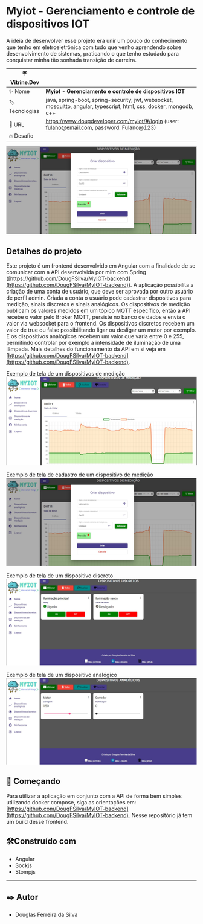 # Myiot - Gerenciamento e controle de dispositivos IOT

A idéia de desenvolver esse projeto era unir um pouco do conhecimento que tenho em eletroeletrônica com tudo que venho aprendendo sobre desenvolvimento de sistemas, praticando o que tenho estudado para conquistar minha tão sonhada transição de carreira.

| :placard: Vitrine.Dev |     |
| -------------  | --- |
| :sparkles: Nome        | **Myiot - Gerenciamento e controle de dispositivos IOT**
| :label: Tecnologias | java, spring-boot, spring-security, jwt, websocket, mosquitto, angular, typescript, html, css, docker, mongodb, c++
| :rocket: URL         | https://www.dougdeveloper.com/myiot/#/login  (user: fulano@email.com, password: Fulano@123)
| :fire: Desafio     | 

<!-- Inserir imagem com a #vitrinedev ao final do link -->
![](./src/assets/exemplo-tela-medicao-cadastro.jpg#vitrinedev)

## Detalhes do projeto

Este projeto é um frontend desenvolvido em Angular com a finalidade de se comunicar com a API desenvolvida por mim com Spring ([https://github.com/DougFSilva/MyIOT-backend](https://github.com/DougFSilva/MyIOT-backend)). A aplicação possibilita a criação de uma conta de usuário, que deve ser aprovada por outro usuário de perfil admin. Criada a conta o usuário pode cadastrar dispositivos para medição, sinais discretos e sinais analógicos. Os dispositivos de medição publicam os valores medidos em um tópico MQTT específico, então a API recebe o valor pelo Broker MQTT, persiste no banco de dados e envia o valor via websocket para o frontend. Os dispositivos discretos recebem um valor de true ou false possibilitando ligar ou desligar um motor por exemplo. E os dispositivos analógicos recebem um valor que varia entre 0 e 255, permitindo controlar por exemplo a intensidade de iluminação de uma lâmpada. Mais detalhes do funcionamento da API em si veja em [https://github.com/DougFSilva/MyIOT-backend](https://github.com/DougFSilva/MyIOT-backend).

Exemplo de tela de um dispositivos de medição ![tela de dispositivo de medição](./src//assets/exemplo-tela-medicao.jpg)

Exemplo de tela de cadastro de um dispositivo de medição ![tela e cadastro de um dispositivo de medição](./src/assets/exemplo-tela-medicao-cadastro.jpg)

Exemplo de tela de um dispositivo discreto ![tela de dispositivo discreto](./src/assets/exemplo-tela-discreto.jpg)

Exemplo de tela de um dispositivo analógico ![tela de dispositivo analógico](./src/assets/exemplo-tela-analogico.jpg)


## 🚀 Começando
Para utilizar a aplicação em conjunto com a API de forma bem simples utilizando docker compose, siga as orientações em: [https://github.com/DougFSilva/MyIOT-backend](https://github.com/DougFSilva/MyIOT-backend). Nesse repositório já tem um build desse frontend.


## 🛠️Construído com

* Angular
* Sockjs
* Stompjs
---
## ✒️ Autor
* Douglas Ferreira da Silva
